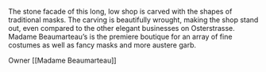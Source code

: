 The stone facade of this long, low shop is carved with the shapes of traditional masks. The carving is beautifully wrought, making the shop stand out, even compared to the other elegant businesses on Osterstrasse. Madame Beaumarteau’s is the premiere boutique for an array of fine costumes as well as fancy masks and more austere garb.

Owner [[Madame Beaumarteau]]